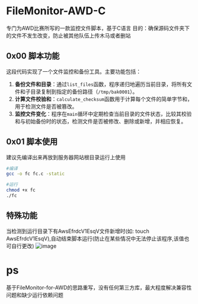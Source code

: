 # FileMonitor-AWD-C
专门为AWD比赛所写的一款监控文件脚本，基于C语言
目的：确保源码文件夹下的文件不发生改变，防止被其他队伍上传木马或者删站
## 0x00 脚本功能
这段代码实现了一个文件监控和备份工具。主要功能包括：

1. **备份文件和目录**：通过`list_files`函数，程序递归地遍历当前目录，将所有文件和子目录复制到指定的备份路径（`/tmp/bak0001`）。
2. **计算文件校验和**：`calculate_checksum`函数用于计算每个文件的简单字节和，用于检测文件是否被篡改。
3. **监控文件变化**：程序在`main`循环中定期检查当前目录的文件状态，比较其校验和与初始备份时的状态，检测文件是否被修改、删除或新增，并相应恢复。


## 0x01 脚本使用
建议先编译出来再放到服务器网站根目录运行上使用
```bash
#编译
gcc -o fc fc.c -static
```

```bash
#运行
chmod +x fc
./fc
```
## 特殊功能
当检测到运行目录下有AwsEfrdcV1EsqV文件新增时(如: touch AwsEfrdcV1EsqV),自动结束脚本运行(防止在某些情况中无法停止该程序,该值也可自行更改)
![image](https://github.com/user-attachments/assets/587db4b7-28d8-4c64-ab6c-4455e3b5d92a)


# ps
基于FileMonitor-for-AWD的思路重写，没有任何第三方库，最大程度解决兼容性问题和缺少运行依赖问题
